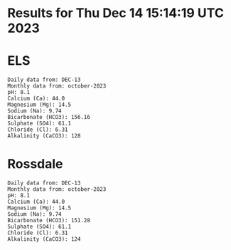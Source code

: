 # Results for Thu Dec 14 15:14:19 UTC 2023
# ELS
```
Daily data from: DEC-13
Monthly data from: october-2023
pH: 8.1
Calcium (Ca): 44.0
Magnesium (Mg): 14.5
Sodium (Na): 9.74
Bicarbonate (HCO3): 156.16
Sulphate (SO4): 61.1
Chloride (Cl): 6.31
Alkalinity (CaCO3): 128
```
# Rossdale
```
Daily data from: DEC-13
Monthly data from: october-2023
pH: 8.1
Calcium (Ca): 44.0
Magnesium (Mg): 14.5
Sodium (Na): 9.74
Bicarbonate (HCO3): 151.28
Sulphate (SO4): 61.1
Chloride (Cl): 6.31
Alkalinity (CaCO3): 124
```
